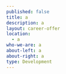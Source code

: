 ```yaml
---
published: false
title: a
description: a
layout: career-offer
location:
  - a
who-we-are: a
about-left: a
about-right: a
type: Development
---
```


